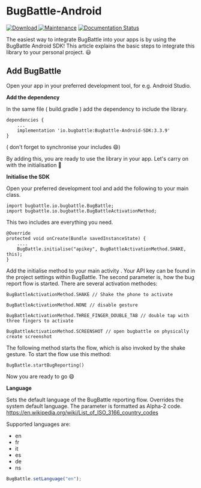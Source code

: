 # BugBattle-Android 
[ ![Download](https://maven-badges.herokuapp.com/maven-central/io.bugbattle/bugbattle-android-sdk/badge.svg) ](https://mvnrepository.com/artifact/io.bugbattle/bugbattle-android-sdk) [![Maintenance](https://img.shields.io/badge/Maintained%3F-yes-green.svg)](https://github.com/BugBattle/Android-SDK/graphs/commit-activity) [![Documentation Status](https://readthedocs.org/projects/ansicolortags/badge/?version=latest)](https://docs.bugbattle.io)

The easiest way to integrate BugBattle into your apps is by using the BugBattle Android SDK! This article explains the basic steps to integrate this library to your personal project. 😃

## Add BugBattle 
Open your app in your preferred  development tool, for e.g. Android Studio.

**Add the dependency**

In the same file ( build.gradle ) add the dependency to include the library. 
```
dependencies {
    ...
    implementation 'io.bugbattle:Bugbattle-Android-SDK:3.3.9'
}
```
( don't forget to synchronise your includes 😄)

By adding this, you are ready to use the library in your app. Let's carry on with the initialisation 🎉


**Initialise the SDK**

Open your preferred development tool and add the following to your main class.

```
import bugbattle.io.bugbattle.BugBattle;  
import bugbattle.io.bugbattle.BugBattleActivationMethod; 
```
This two includes are everything you need.
```
@Override      
protected void onCreate(Bundle savedInstanceState) {          
    .... 
    BugBattle.initialise("apikey", BugBattleActivationMethod.SHAKE, this);     
} 
```
Add the initialise method to your main activity . Your API key can be found in the project settings within BugBattle. The second parameter is, how the bug report flow is started. There are several activation methodes:
```
BugBattleActivationMethod.SHAKE // Shake the phone to activate

BugBattleActivationMethod.NONE // disable gesture

BugBattleActivationMethod.THREE_FINGER_DOUBLE_TAB // double tap with three fingers to activate

BugBattleActivationMethod.SCREENSHOT // open bugbattle on physically create screenshot

```
The following method starts the flow, which is also invoked by the shake gesture. To start the flow use this method:
```
BugBattle.startBugReporting()
```
Now you are ready to go 😄

**Language**

Sets the default language of the BugBattle reporting flow. Overrides the system default language. The parameter is formatted as Alpha-2 code.  
https://en.wikipedia.org/wiki/List_of_ISO_3166_country_codes

Supported languages are:
- en
- fr
- it
- es
- de
- ns

```js
BugBattle.setLanguage("en");
```
